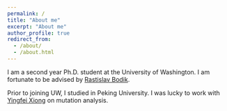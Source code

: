 ```yaml
---
permalink: /
title: "About me"
excerpt: "About me"
author_profile: true
redirect_from: 
  - /about/
  - /about.html
---
```


I am a second year Ph.D. student at the University of Washington. I am fortunate to be advised by [Rastislav Bodik](https://homes.cs.washington.edu/~bodik/).

Prior to joining UW, I studied in Peking University. I was lucky to work with [Yingfei Xiong](https://xiongyingfei.github.io/) on mutation analysis.
